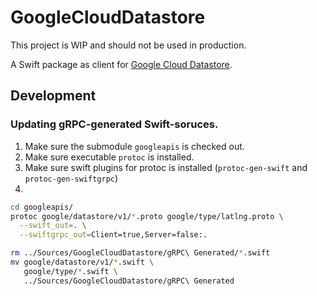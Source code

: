 # GoogleCloudDatastore

This project is WIP and should not be used in production.

A  Swift package as client for [Google Cloud Datastore](https://cloud.google.com/datastore).

## Development

### Updating gRPC-generated Swift-soruces.

1. Make sure the submodule `googleapis` is checked out.
2. Make sure executable `protoc` is installed.
3. Make sure swift plugins for protoc is installed (`protoc-gen-swift` and `protoc-gen-swiftgrpc`)
4. 
```bash
cd googleapis/
protoc google/datastore/v1/*.proto google/type/latlng.proto \
  --swift_out=. \
  --swiftgrpc_out=Client=true,Server=false:.

rm ../Sources/GoogleCloudDatastore/gRPC\ Generated/*.swift
mv google/datastore/v1/*.swift \
   google/type/*.swift \
   ../Sources/GoogleCloudDatastore/gRPC\ Generated

```
